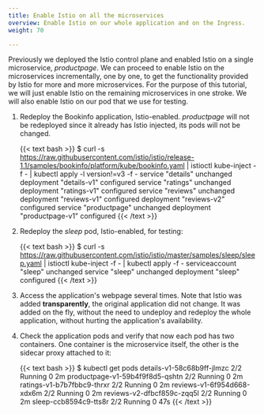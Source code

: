 ```yaml
---
title: Enable Istio on all the microservices
overview: Enable Istio on our whole application and on the Ingress.
weight: 70

---
```


Previously we deployed the Istio control plane and enabled Istio on a single microservice, _productpage_. We can proceed to enable Istio on the microservices incrementally, one by one, to get the functionality provided by Istio for more and more microservices. For the purpose of this tutorial, we will just enable Istio on the remaining microservices in one stroke. We will also enable Istio on our pod that we use for testing.

1.  Redeploy the Bookinfo application, Istio-enabled. _productpage_ will not be redeployed since it already has Istio injected, its pods will not be changed.

    {{< text bash >}}
    $ curl -s https://raw.githubusercontent.com/istio/istio/release-1.1/samples/bookinfo/platform/kube/bookinfo.yaml | istioctl kube-inject -f - | kubectl apply -l version!=v3 -f -
    service "details" unchanged
    deployment "details-v1" configured
    service "ratings" unchanged
    deployment "ratings-v1" configured
    service "reviews" unchanged
    deployment "reviews-v1" configured
    deployment "reviews-v2" configured
    service "productpage" unchanged
    deployment "productpage-v1" configured
    {{< /text >}}

1.  Redeploy the _sleep_ pod, Istio-enabled, for testing:

    {{< text bash >}}
    $ curl -s https://raw.githubusercontent.com/istio/istio/master/samples/sleep/sleep.yaml | istioctl kube-inject -f - | kubectl apply -f -
    serviceaccount "sleep" unchanged
    service "sleep" unchanged
    deployment "sleep" configured
    {{< /text >}}

1.  Access the application's webpage several times. Note that Istio was added **transparently**, the original
    application did not change.
    It was added on the fly, without the need to undeploy and redeploy the whole application, without hurting the
    application's availability.

1.  Check the application pods and verify that now each pod has two containers.
    One container is the microservice itself, the other is the sidecar proxy attached to it:

    {{< text bash >}}
    $ kubectl get pods
    details-v1-58c68b9ff-jlmzc        2/2       Running   0          2m
    productpage-v1-59b4f9f8d5-qshtn   2/2       Running   0          2m
    ratings-v1-b7b7fbbc9-thrxr        2/2       Running   0          2m
    reviews-v1-6f954d668-xdx6m        2/2       Running   0          2m
    reviews-v2-dfbcf859c-zqq5l        2/2       Running   0          2m
    sleep-ccb8594c9-tts8r             2/2       Running   0          47s
    {{< /text >}}

